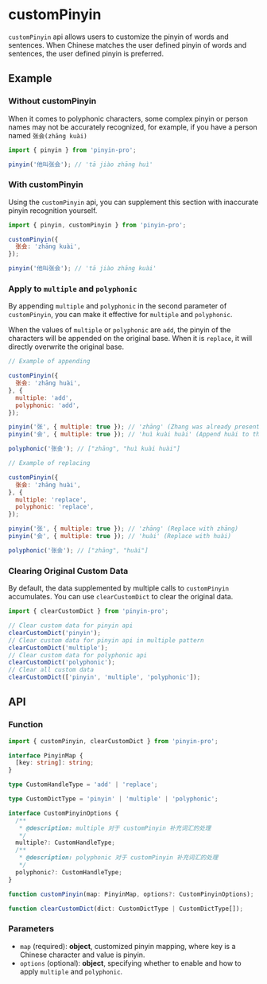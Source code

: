 # customPinyin <Badge type="tip" text="v3.4.0+" vertical="middle" />

`customPinyin` api allows users to customize the pinyin of words and sentences. When Chinese matches the user defined pinyin of words and sentences, the user defined pinyin is preferred.

## Example

### Without customPinyin

When it comes to polyphonic characters, some complex pinyin or person names may not be accurately recognized, for example, if you have a person named `张会(zhāng kuài)`

```js
import { pinyin } from 'pinyin-pro';

pinyin('他叫张会'); // 'tā jiào zhāng huì'
```

### With customPinyin

Using the `customPinyin` api, you can supplement this section with inaccurate pinyin recognition yourself.

```js
import { pinyin, customPinyin } from 'pinyin-pro';

customPinyin({
  张会: 'zhāng kuài',
});

pinyin('他叫张会'); // 'tā jiào zhāng kuài'
```

### Apply to `multiple` and `polyphonic`

By appending `multiple` and `polyphonic` in the second parameter of `customPinyin`, you can make it effective for `multiple` and `polyphonic`.

When the values of `multiple` or `polyphonic` are `add`, the pinyin of the characters will be appended on the original base. When it is `replace`, it will directly overwrite the original base.

```js
// Example of appending

customPinyin({
  张会: 'zhāng huài',
}, {
  multiple: 'add',
  polyphonic: 'add',
});

pinyin('张', { multiple: true }); // 'zhāng' (Zhang was already present, no need to append additionally)
pinyin('会', { multiple: true }); // 'huì kuài huài' (Append huài to the existing data)

polyphonic('张会'); // ["zhāng", "huì kuài huài"]
```

```js
// Example of replacing

customPinyin({
  张会: 'zhāng huài',
}, {
  multiple: 'replace',
  polyphonic: 'replace',
});

pinyin('张', { multiple: true }); // 'zhāng' (Replace with zhāng)
pinyin('会', { multiple: true }); // 'huài' (Replace with huài)

polyphonic('张会'); // ["zhāng", "huài"]
```

### Clearing Original Custom Data

By default, the data supplemented by multiple calls to `customPinyin` accumulates. You can use `clearCustomDict` to clear the original data.

```js
import { clearCustomDict } from 'pinyin-pro';

// Clear custom data for pinyin api
clearCustomDict('pinyin');
// Clear custom data for pinyin api in multiple pattern
clearCustomDict('multiple');
// Clear custom data for polyphonic api
clearCustomDict('polyphonic');
// Clear all custom data
clearCustomDict(['pinyin', 'multiple', 'polyphonic']);
```

## API

### Function

```ts
import { customPinyin, clearCustomDict } from 'pinyin-pro';

interface PinyinMap {
  [key: string]: string;
}

type CustomHandleType = 'add' | 'replace';

type CustomDictType = 'pinyin' | 'multiple' | 'polyphonic';

interface CustomPinyinOptions {
  /**
   * @description: multiple 对于 customPinyin 补充词汇的处理
   */
  multiple?: CustomHandleType;
  /**
   * @description: polyphonic 对于 customPinyin 补充词汇的处理
   */
  polyphonic?: CustomHandleType;
}

function customPinyin(map: PinyinMap, options?: CustomPinyinOptions);

function clearCustomDict(dict: CustomDictType | CustomDictType[]);
```

### Parameters

- `map` (required): <b>object</b>, customized pinyin mapping, where key is a Chinese character and value is pinyin.
- `options` (optional): <b>object</b>, specifying whether to enable and how to apply `multiple` and `polyphonic`.